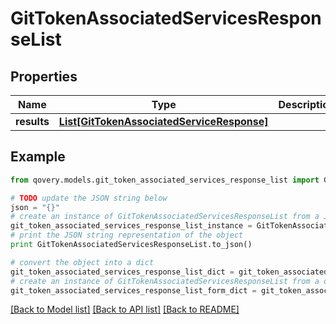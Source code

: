 # GitTokenAssociatedServicesResponseList


## Properties
Name | Type | Description | Notes
------------ | ------------- | ------------- | -------------
**results** | [**List[GitTokenAssociatedServiceResponse]**](GitTokenAssociatedServiceResponse.md) |  | [optional] 

## Example

```python
from qovery.models.git_token_associated_services_response_list import GitTokenAssociatedServicesResponseList

# TODO update the JSON string below
json = "{}"
# create an instance of GitTokenAssociatedServicesResponseList from a JSON string
git_token_associated_services_response_list_instance = GitTokenAssociatedServicesResponseList.from_json(json)
# print the JSON string representation of the object
print GitTokenAssociatedServicesResponseList.to_json()

# convert the object into a dict
git_token_associated_services_response_list_dict = git_token_associated_services_response_list_instance.to_dict()
# create an instance of GitTokenAssociatedServicesResponseList from a dict
git_token_associated_services_response_list_form_dict = git_token_associated_services_response_list.from_dict(git_token_associated_services_response_list_dict)
```
[[Back to Model list]](../README.md#documentation-for-models) [[Back to API list]](../README.md#documentation-for-api-endpoints) [[Back to README]](../README.md)


